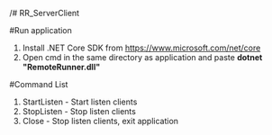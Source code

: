 /# RR_ServerClient

#Run application
1. Install .NET Core SDK from https://www.microsoft.com/net/core
2. Open cmd in the same directory as application and paste <b>dotnet "RemoteRunner.dll"</b>

#Command List
1. StartListen - Start listen clients
2. StopListen - Stop listen clients
3. Close - Stop listen clients, exit application
